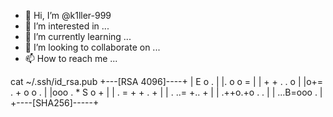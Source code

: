 - 👋 Hi, I’m @k1ller-999
- 👀 I’m interested in ...
- 🌱 I’m currently learning ...
- 💞️ I’m looking to collaborate on ...
- 📫 How to reach me ...

<!---
k1ller-999/k1ller-999 is a ✨ special ✨ repository because its `README.md` (this file) appears on your GitHub profile.
You can click the Preview link to take a look at your changes.
--->
cat ~/.ssh/id_rsa.pub
+---[RSA 4096]----+
|   E        o .  |
|. o        o =   |
| + +      . . o  |
|o+=  . + o o .   |
|ooo . * S o +    |
|   . = + + . +   |
|  . ..= +.. +    |
|   .++o.+o . .   |
|  ...B=ooo  .    |
+----[SHA256]-----+
